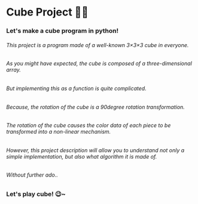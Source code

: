 <h1> Cube Project 🎲🧊 </h1>

  <h3> Let's make a cube program in python! </h3>

  <h6> This project is a program made of a well-known 3×3×3 cube in everyone. </h6>

  <h6> As you might have expected, the cube is composed of a three-dimensional array. </h6>

  <h6> But implementing this as a function is quite complicated. </h6>

  <h6> Because, the rotation of the cube is a 90degree rotation transformation. </h6>

  <h6> The rotation of the cube causes the color data of each piece to be transformed into a non-linear mechanism. </h6>

  <h6> However, this project description will allow you to understand not only a simple implementation, but also what algorithm it is made of. </h6>
  
  <h6> Without further ado.. </h6>
  
  <h3> Let's play cube! 😉~ </h3>


